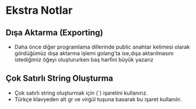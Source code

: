# Ekstra Notlar

## Dışa Aktarma (Exporting)
+ Daha önce diğer programlama dillerinde public anahtar kelimesi olarak gördüğümüz dışa aktarma işlemi golang'ta ise,dışa aktarılmasını istediğimiz öğeyi oluştururken baş harfini büyük yazarız

## Çok Satırlı String Oluşturma
+ Çok satırlı string oluşturmak için (`) işaretini kullanırız.
+ Türkçe klavyeden alt gr ve virgül tuşuna basarak bu işaret kullanılır.